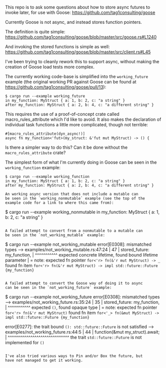 This repo is to ask some questions about how to store
async futures to invoke later, for use with Goose:
   https://github.com/tag1consulting/goose

Currently Goose is not async, and instead stores function
pointers.

The definition is quite simple:
https://github.com/tag1consulting/goose/blob/master/src/goose.rs#L1240

And invoking the stored functions is simple as well:
https://github.com/tag1consulting/goose/blob/master/src/client.rs#L45


I've been trying to cleanly rework this to support async, without
making the creation of Goose load tests more complex.

The currently working code-base is simplified into the
`working_future` example (the original working PR against Goose
can be found at https://github.com/tag1consulting/goose/pull/13):
```
$ cargo run --example working_future
in my_function: MyStruct { a: 1, b: 2, c: "a string" }
after my_function: MyStruct { a: 2, b: 4, c: "a different string" }
```

This requires the use of a proof-of-concept crate called
macro_rules_attribute which I'd like to avoid. It also makes
the declaration of individual task functions a little more
complicated, though not terrible:
```
#[macro_rules_attribute(dyn_async!)]
async fn my_function<'fut>(my_struct: &'fut mut MyStruct) -> () {
```

Is there a simpler way to do this?
Can it be done without the `macro_rules_attribute` crate?

The simplest form of what I'm currently doing in Goose can be
seen in the `working_function` example:
```
$ cargo run --example working_function
in my_function: MyStruct { a: 1, b: 2, c: "a string" }
after my_function: MyStruct { a: 2, b: 4, c: "a different string" }

An working async version that does not include a mutable can
be seen in the `working_nonmutable` example (see the top of the
example code for a link to where this came from):
```
$ cargo run --example working_nonmutable
in my_function: MyStruct { a: 1, b: 2, c: "a string" }
```

A failed attempt to convert from a nonmutable to a mutable can
be seen in the `not_working_mutable` example:

```
$ cargo run --example not_working_mutable
 error[E0308]: mismatched types
   --> examples/not_working_mutable.rs:47:24
    |
 47 |         stored_future: my_function,
    |                        ^^^^^^^^^^^ expected concrete lifetime, found bound lifetime parameter
    |
    = note: expected fn pointer `for<'r> fn(&'r mut MyStruct) -> _`
                  found fn item `for<'r> fn(&'r mut MyStruct) -> impl std::future::Future {my_function}`
```

A failed attempt to convert the Goose way of doing it to async
can be seen in the `not_working_future` example:
```
 $ cargo run --example not_working_future
   error[E0308]: mismatched types
     --> examples/not_working_future.rs:35:24
      |
   35 |         stored_future: my_function,
      |                        ^^^^^^^^^^^ expected `()`, found opaque type
      |
      = note: expected fn pointer `for<'r> fn(&'r mut MyStruct)`
                    found fn item `for<'_> fn(&mut MyStruct) -> impl std::future::Future {my_function}`
   
   error[E0277]: the trait bound `(): std::future::Future` is not satisfied
     --> examples/not_working_future.rs:44:5
      |
   44 |     function(&mut my_struct).await;
      |     ^^^^^^^^^^^^^^^^^^^^^^^^^^^^^^ the trait `std::future::Future` is not implemented for `()`
```

I've also tried various ways to Pin and/or Box the future, but
have not managed to get it working.
